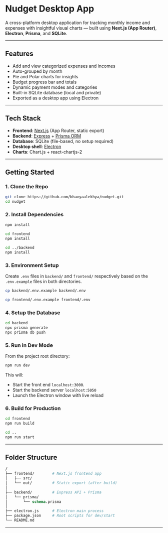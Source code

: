 # Nudget Desktop App

A cross-platform desktop application for tracking monthly income and expenses with insightful visual charts — built using **Next.js (App Router)**, **Electron**, **Prisma**, and **SQLite**.

---

## Features

- Add and view categorized expenses and incomes
- Auto-grouped by month
- Pie and Polar charts for insights
- Budget progress bar and totals
- Dynamic payment modes and categories
- Built-in SQLite database (local and private)
- Exported as a desktop app using Electron

---

## Tech Stack

- **Frontend**: [Next.js](https://nextjs.org/) (App Router, static export)
- **Backend**: [Express](https://expressjs.com/) + [Prisma ORM](https://www.prisma.io/)
- **Database**: SQLite (file-based, no setup required)
- **Desktop shell**: [Electron](https://www.electronjs.org/)
- **Charts**: Chart.js + react-chartjs-2

---

## Getting Started

### 1. Clone the Repo

```bash
git clone https://github.com/bhavyaalekhya/nudget.git
cd nudget
```

### 2. Install Dependencies

```bash
npm install 

cd frontend
npm install

cd ../backend
npm install
```

### 3. Environment Setup
Create `.env` files in `backend/` and `frontend/` respectively based on the `.env.example` files in both directories.
```bash
cp backend/.env.example backend/.env

cp frontend/.env.example frontend/.env
```

### 4. Setup the Database
```bash
cd backend
npx prisma generate
npx prisma db push
```

### 5. Run in Dev Mode
From the project root directory:
```bash
npm run dev
```
This will:
- Start the front end `localhost:3000`.
- Start the backend server `localhost:5050`
- Launch the Electron window with live reload

### 6. Build for Production
```bash
cd frontend
npm run build

cd ..
npm run start
```

---
## Folder Structure
```graphql
/
├── frontend/        # Next.js frontend app
│   ├── src/
│   └── out/         # Static export (after build)
│
├── backend/         # Express API + Prisma
│   └── prisma/
│       └── schema.prisma
│
├── electron.js      # Electron main process
├── package.json     # Root scripts for dev/start
└── README.md
```

---
